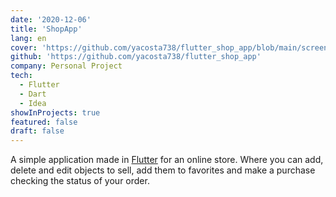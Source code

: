 ```yaml
---
date: '2020-12-06'
title: 'ShopApp'
lang: en
cover: 'https://github.com/yacosta738/flutter_shop_app/blob/main/screenshots/shop-app.gif'
github: 'https://github.com/yacosta738/flutter_shop_app'
company: Personal Project
tech:
  - Flutter
  - Dart
  - Idea
showInProjects: true 
featured: false 
draft: false
---
```


A simple application made in [Flutter](https://flutter.dev/) for an online store. Where you can add, delete and edit objects to sell, add them to favorites and make a purchase checking the status of your order.
